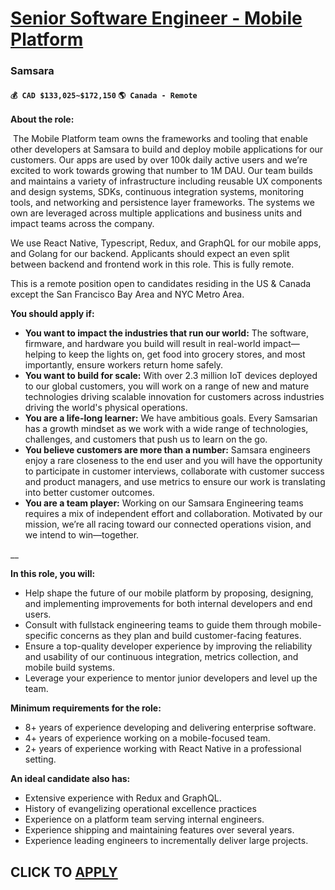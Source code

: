 # [Senior Software Engineer - Mobile Platform](https://www.remotewlb.com/apply/senior-software-engineer-mobile-platform-129227)  
### Samsara  
#### `💰 CAD $133,025~$172,150` `🌎 Canada - Remote`  

**About the role:**

**​​** The Mobile Platform team owns the frameworks and tooling that enable other developers at Samsara to build and deploy mobile applications for our customers. Our apps are used by over 100k daily active users and we’re excited to work towards growing that number to 1M DAU. Our team builds and maintains a variety of infrastructure including reusable UX components and design systems, SDKs, continuous integration systems, monitoring tools, and networking and persistence layer frameworks. The systems we own are leveraged across multiple applications and business units and impact teams across the company.

We use React Native, Typescript, Redux, and GraphQL for our mobile apps, and Golang for our backend. Applicants should expect an even split between backend and frontend work in this role. This is fully remote.

This is a remote position open to candidates residing in the US & Canada except the San Francisco Bay Area and NYC Metro Area.

**You should apply if:**

  * **You want to impact the industries that run our world:** The software, firmware, and hardware you build will result in real-world impact—helping to keep the lights on, get food into grocery stores, and most importantly, ensure workers return home safely.
  * **You want to build for scale:** With over 2.3 million IoT devices deployed to our global customers, you will work on a range of new and mature technologies driving scalable innovation for customers across industries driving the world's physical operations.
  * **You are a life-long learner:** We have ambitious goals. Every Samsarian has a growth mindset as we work with a wide range of technologies, challenges, and customers that push us to learn on the go.
  * **You believe customers are more than a number:** Samsara engineers enjoy a rare closeness to the end user and you will have the opportunity to participate in customer interviews, collaborate with customer success and product managers, and use metrics to ensure our work is translating into better customer outcomes.
  * **You are a team player:** Working on our Samsara Engineering teams requires a mix of independent effort and collaboration. Motivated by our mission, we’re all racing toward our connected operations vision, and we intend to win—together.

__

**In this role, you will:**

  * Help shape the future of our mobile platform by proposing, designing, and implementing improvements for both internal developers and end users.
  * Consult with fullstack engineering teams to guide them through mobile-specific concerns as they plan and build customer-facing features.
  * Ensure a top-quality developer experience by improving the reliability and usability of our continuous integration, metrics collection, and mobile build systems.
  * Leverage your experience to mentor junior developers and level up the team.

**Minimum requirements for the role:**

  * 8+ years of experience developing and delivering enterprise software.
  * 4+ years of experience working on a mobile-focused team.
  * 2+ years of experience working with React Native in a professional setting.

**An ideal candidate also has:**

  * Extensive experience with Redux and GraphQL.
  * History of evangelizing operational excellence practices
  * Experience on a platform team serving internal engineers.
  * Experience shipping and maintaining features over several years.
  * Experience leading engineers to incrementally deliver large projects.

  
## CLICK TO [APPLY](https://www.remotewlb.com/apply/senior-software-engineer-mobile-platform-129227)

